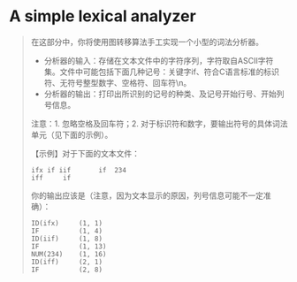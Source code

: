 # A simple lexical analyzer

> 在这部分中，你将使用图转移算法手工实现一个小型的词法分析器。
> - 分析器的输入：存储在文本文件中的字符序列，字符取自ASCII字符集。文件中可能包括下面几种记号：关键字if、符合C语言标准的标识符、无符号整型数字、空格符、回车符\n。
> - 分析器的输出：打印出所识别的记号的种类、及记号开始行号、开始列号信息。
>
> 注意：1. 忽略空格及回车符；2. 对于标识符和数字，要输出符号的具体词法单元（见下面的示例）。
>
> 【示例】对于下面的文本文件：
>   ```
>   ifx if iif       if  234
>   iff     if
>   ```
> 你的输出应该是（注意，因为文本显示的原因，列号信息可能不一定准确）：
> ```
> ID(ifx)     (1, 1)
> IF          (1, 4)
> ID(iif)     (1, 8)
> IF          (1, 13)
> NUM(234)    (1, 16)
> ID(iff)     (2, 1)
> IF          (2, 8)
```
